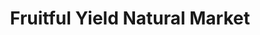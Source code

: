 ---
title: "Fruitful Yield Natural Market"
url: /south-elgin/fruitful-yield-natural-market/
shop: supermarket
---